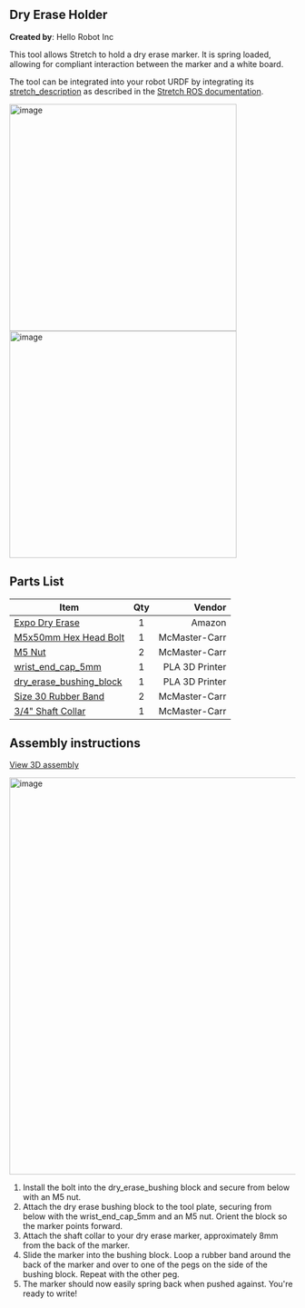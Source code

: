 ## Dry Erase Holder

**Created by**: Hello Robot Inc

This tool allows Stretch to hold a dry erase marker.  It is spring loaded, allowing for compliant interaction between the marker and a white board. 

The tool can be integrated into your robot URDF by integrating its [stretch_description](https://github.com/hello-robot/stretch_tool_share/tree/master/tool_share/dry_erase_holder_V1/stretch_description) as described in the [Stretch ROS documentation](https://github.com/hello-robot/stretch_ros/tree/master/stretch_description).

<img src="https://raw.githubusercontent.com/hello-robot/stretch_tool_share/master/tool_share/dry_erase_holder_V1/images/dry_erase_A.PNG" alt="image"  height=400 />

<img src="https://raw.githubusercontent.com/hello-robot/stretch_tool_share/master/tool_share/dry_erase_holder_V1/images/marker_holder.png" alt="image"  height=400 />

## Parts List

| Item | Qty | Vendor           |
| ------------- |:-------------:| -----: |
| [Expo Dry Erase](https://www.amazon.com/gp/product/B00006IFIL/ref=ppx_yo_dt_b_asin_title_o04_s00?ie=UTF8&psc=1) | 1 | Amazon |
| [M5x50mm Hex Head Bolt](https://www.mcmaster.com/91287A333) | 1 | McMaster-Carr |
| [M5 Nut](https://www.mcmaster.com/90591A260) | 2 | McMaster-Carr|
| [wrist_end_cap_5mm](https://github.com/hello-robot/stretch_tool_share/blob/master/tool_share/dry_erase_holder_V1/CAD/wrist_end_cap_5mm.STL) | 1 | PLA 3D Printer |
| [dry_erase_bushing_block](https://github.com/hello-robot/stretch_tool_share/blob/master/tool_share/dry_erase_holder_V1/CAD/dry_erase_bushing_block.STL) | 1 | PLA 3D Printer |
| [Size 30 Rubber Band](https://www.mcmaster.com/12205t76)     | 2 | McMaster-Carr |
| [3/4" Shaft Collar](https://www.mcmaster.com/60475k74)       | 1 | McMaster-Carr |

## Assembly instructions
[View 3D assembly](https://github.com/hello-robot/stretch_tool_share/blob/master/tool_share/dry_erase_holder_V1/CAD/ASSEM_Dry_Erase_Holder_V1.STL)

<img src="https://raw.githubusercontent.com/hello-robot/stretch_tool_share/master/tool_share/dry_erase_holder_V1/images/dry_erase_B.PNG" alt="image"  height=700 />

1. Install the bolt into the dry_erase_bushing block and secure from below with an M5 nut.
2. Attach the dry erase bushing block to the tool plate, securing from below with the wrist_end_cap_5mm and an M5 nut. Orient the block so the marker points forward. 
3. Attach the shaft collar to your dry erase marker, approximately 8mm from the back of the marker.
4. Slide the marker into the bushing block. Loop a rubber band around the back of the marker and over to one of the pegs on the side of the bushing block. Repeat with the other peg.
5. The marker should now easily spring back when pushed against. You're ready to write!
